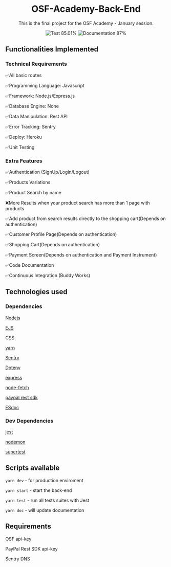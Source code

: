 <div align="center">
  <h1>OSF-Academy-Back-End</h1>
  <p>This is the final project for the OSF Academy - January session.</p>
  <img src="https://img.shields.io/static/v1?label=Tests&message=85%&color=8257E5&labelColor=000000" alt="Test 85.01%" />
  <img src="https://img.shields.io/static/v1?label=Documentation&message=87%&color=F4FF4D&labelColor=000000" alt="Documentation 87%" />
</div>

<h2>Functionalities Implemented</h2>
<h3>Technical Requirements</h3>

✅All basic routes

✅Programming Language: Javascript

✅Framework: Node.js/Express.js

✅Database Engine: None

✅Data Manipulation: Rest API

✅Error Tracking: Sentry

✅Deploy: Heroku

✅Unit Testing

<h3>Extra Features</h3>

✅Authentication (SignUp/Login/Logout)

✅Products Variations

✅Product Search by name

❌More Results when your product search has more than 1 page with products

✅Add product from search results directly to the shopping cart(Depends on authentication)

✅Customer Profile Page(Depends on authentication)

✅Shopping Cart(Depends on authentication) 

✅Payment Screen(Depends on authentication and Payment Instrument)

✅Code Documentation

✅Continuous Integration (​Buddy Works)

<h2>Technologies used</h2>

<h3>Dependencies</h3>

<a href="https://nodejs.org/en/">Nodejs</a>

<a href="https://ejs.co/">EJS</a>

CSS

<a href="https://classic.yarnpkg.com/en/">yarn</a>

<a href="https://sentry.io/welcome/">Sentry</a>

<a href="https://www.npmjs.com/package/dotenv">Dotenv</a>

<a href="https://expressjs.com/">express</a>

<a href="https://www.npmjs.com/package/node-fetch">node-fetch</a>

<a href="https://www.npmjs.com/package/paypal-rest-sdk">paypal rest sdk</a>

<a href="https://www.npmjs.com/package/esdoc">ESdoc</a>


<h3>Dev Dependencies</h3>

<a href="https://www.npmjs.com/package/jest">jest</a>

<a href="https://www.npmjs.com/package/nodemon">nodemon</a>

<a href="https://www.npmjs.com/package/supertest">supertest</a>

<h2>Scripts available</h2>

`yarn dev` - for production enviroment

`yarn start` - start the back-end

`yarn test` - run all tests suites with Jest

`yarn doc` - will update documentation

<h2>Requirements</h2>

OSF api-key

PayPal Rest SDK api-key

Sentry DNS
